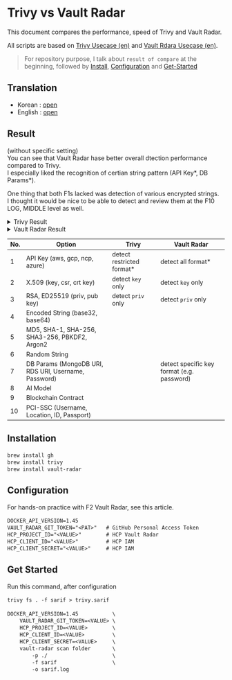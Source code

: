 # Trivy vs Vault Radar

This document compares the performance, speed of Trivy and Vault Radar.

All scripts are based on [Trivy Usecase (en)]() and [Vault Rdara Usecase (en)]().

> For repository purpose, I talk about `result of compare` at the beginning, followed by [Install](./README_en.md#installation), [Configuration](./README_en.md#configuration) and [Get-Started](./README_en.md#get-started)

## Translation

- Korean : [open](./READMD_ko.md)
- English : [open](./READMD_en.md)

## Result

(without specific setting)<br>
You can see that Vault Radar hase better overall dtection performance compared to Trivy.<br>
I especially liked the recognition of certian string pattern (API Key*, DB Params*).

One thing that both F1s lacked was detection of various encrypted strings. <br>
I thought it would be nice to be able to detect and review them at the F10 LOG, MIDDLE level as well.

<details>
<summary>Trivy Result</summary>

<img src="result-trivy.png" style="width:800px;"/>
</details>

<details>
<summary>Vault Radar Result</summary>

<img src="result-vault-radar.png" style="width:800px;"/>
</details>

| No. | Option                                               | Trivy                      | Vault Radar                                |
| --- | ---------------------------------------------------- | -------------------------- | ------------------------------------------ |
| 1   | API Key (aws, gcp, ncp, azure)                       | detect restricted format\* | detect all format\*                        |
| 2   | X.509 (key, csr, crt key)                            | detect `key` only          | detect `key` only                          |
| 3   | RSA, ED25519 (priv, pub key)                         | detect `priv` only         | detect `priv` only                         |
| 4   | Encoded String (base32, base64)                      |                            |                                            |
| 5   | MD5, SHA-1, SHA-256, SHA3-256, PBKDF2, Argon2        |                            |                                            |
| 6   | Random String                                        |                            |                                            |
| 7   | DB Params (MongoDB URI, RDS URI, Username, Password) |                            | detect specific key format (e.g. password) |
| 8   | AI Model                                             |                            |                                            |
| 9   | Blockchain Contract                                  |                            |                                            |
| 10  | PCI-SSC (Username, Location, ID, Passport)           |                            |                                            |

## Installation

```shell
brew install gh
brew install trivy
brew install vault-radar
```

## Configuration

For hands-on practice with F2 Vault Radar, see this article.

```shell
DOCKER_API_VERSION=1.45
VAULT_RADAR_GIT_TOKEN="<PAT>"   # GitHub Personal Access Token
HCP_PROJECT_ID="<VALUE>"        # HCP Vault Radar
HCP_CLIENT_ID="<VALUE>"         # HCP IAM
HCP_CLIENT_SECRET="<VALUE>"     # HCP IAM
```

## Get Started

Run this command, after configuration

```shell
trivy fs . -f sarif > trivy.sarif

DOCKER_API_VERSION=1.45           \
    VAULT_RADAR_GIT_TOKEN=<VALUE> \
    HCP_PROJECT_ID=<VALUE>        \
    HCP_CLIENT_ID=<VALUE>         \
    HCP_CLIENT_SECRET=<VALUE>     \
    vault-radar scan folder       \
        -p ./                     \
        -f sarif                  \
        -o sarif.log
```
